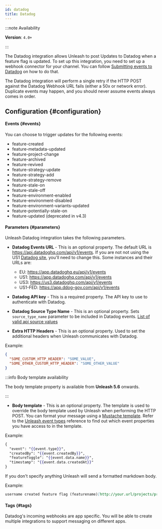 ```yaml
---
id: datadog
title: Datadog
---
```


:::note Availability

**Version**: `4.0+`

:::

The Datadog integration allows Unleash to post Updates to Datadog when a feature flag is updated. To set up this integration, you need to set up a webhook connector for your channel. You can follow [Submitting events to Datadog](https://docs.datadoghq.com/api/latest/events/#post-an-event) on how to do that.

The Datadog integration will perform a single retry if the HTTP POST against the Datadog Webhook URL fails (either a 50x or network error). Duplicate events may happen, and you should never assume events always comes in order.

## Configuration {#configuration}

#### Events {#events}

You can choose to trigger updates for the following events:

- feature-created
- feature-metadata-updated
- feature-project-change
- feature-archived
- feature-revived
- feature-strategy-update
- feature-strategy-add
- feature-strategy-remove
- feature-stale-on
- feature-stale-off
- feature-environment-enabled
- feature-environment-disabled
- feature-environment-variants-updated
- feature-potentially-stale-on
- feature-updated (deprecated in v4.3)

#### Parameters {#parameters}

Unleash Datadog integration takes the following parameters.

- **Datadog Events URL** - This is an optional property. The default URL is https://api.datadoghq.com/api/v1/events. If you are not not using the US1 [Datadog site](https://docs.datadoghq.com/getting_started/site/), you'll need to change this. Some instances and their URLs are:
  - EU: https://app.datadoghq.eu/api/v1/events
  - US1: https://app.datadoghq.com/api/v1/events
  - US3: https://us3.datadoghq.com/api/v1/events
  - US1-FED: https://app.ddog-gov.com/api/v1/events


- **Datadog API key** - This is a required property. The API key to use to authenticate with Datadog.

- **Datadog Source Type Name** - This is an optional property. Sets `source_type_name` parameter to be included in Datadog events. [List of valid api source values](https://docs.datadoghq.com/integrations/faq/list-of-api-source-attribute-value/)

- **Extra HTTP Headers** - This is an optional property. Used to set the additional headers when Unleash communicates with Datadog.

Example:

```json
{
  "SOME_CUSTOM_HTTP_HEADER": "SOME_VALUE",
  "SOME_OTHER_CUSTOM_HTTP_HEADER": "SOME_OTHER_VALUE"
}
```

:::info Body template availability

The body template property is available from **Unleash 5.6** onwards.

:::

- **Body template** - This is an optional property. The template is used to override the body template used by Unleash when performing the HTTP POST. You can format your message using a [Mustache template](https://mustache.github.io). Refer to the [Unleash event types](/reference/event-types) reference to find out which event properties you have access to in the template.

Example:

```mustache
{
  "event": "{{event.type}}",
  "createdBy": "{{event.createdBy}}",
  "featureToggle": "{{event.data.name}}",
  "timestamp": "{{event.data.createdAt}}"
}
```

If you don't specify anything Unleash will send a formatted markdown body.

Example:

```markdown
username created feature flag (featurename)[http://your.url/projects/projectname/features/featurename] in project *projectname*
```

#### Tags {#tags}

Datadog's incoming webhooks are app specific. You will be able to create multiple integrations to support messaging on different apps.
